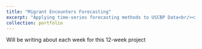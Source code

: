 ```yaml
---
title: "Migrant Encounters Forecasting"
excerpt: "Applying time-series forecasting methods to USCBP Data<br/><img src='/images/immigration-poster-2025.png'>"
collection: portfolio
---
```


Will be writing about each week for this 12-week project
